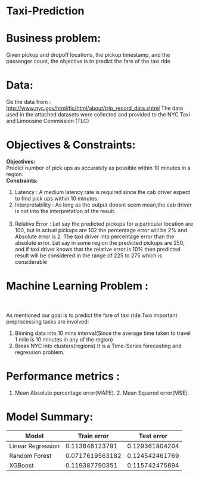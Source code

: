 # Taxi-Prediction
# Business problem:<br/>
Given pickup and dropoff locations, the pickup timestamp, and the passenger count, the objective is to predict the fare of the taxi ride<br/>
# Data:<br/>
Ge the data from : http://www.nyc.gov/html/tlc/html/about/trip_record_data.shtml The data used in the attached datasets were collected and provided to the NYC Taxi and Limousine Commission (TLC)<br/>
# Objectives & Constraints:<br/>
**Objectives:** <br/>
Predict number of pick ups as accurately as possible within 10 minutes in a region. <br/>
**Constraints:**<br/>
1. Latency : A medium latency rate is required since the cab driver expect to find pick ups within 10 minutes. <br/>
2. Interpretability : As long as the output doesnt seem mean,the cab driver is not into the interpretation of the result. <br/><br/>
3. Relative Error : Let say the predicted pickups for a particular location are 100, but in actual pickups are 102 the percentage error will be 2% and Absolute error is 2. The taxi driver into percentage error than the absolute error. Let say in some region the predicted pickups are 250, and if taxi driver knows that the relative error is 10% then predicted result will be considered in the range of 225 to 275 which is considerable<br/>
# Machine Learning Problem :<br/><br/>
As mentioned our goal is to predict the fare of taxi ride.Two important preprocessing tasks are involved:<br/>
1. Binning data into 10 mins interval(Since the average time taken to travel 1 mile is 10 minutes in any of the region) <br/>
2. Break NYC into clusters(regions) It is a Time-Series forecasting and regression problem.<br/>
# Performance metrics :<br/>
1. Mean Absolute percentage error(MAPE). 2. Mean Squared error(MSE).<br/>
# Model Summary:

|       Model       |   Train error   |   Test error   |
|--|--|--|
| Linear Regression |  0.113648123791 | 0.129361804204 |
|   Random Forest   | 0.0717619563182 | 0.124542461769 |
|      XGBoost      |  0.119387790351 | 0.115742475694 |
